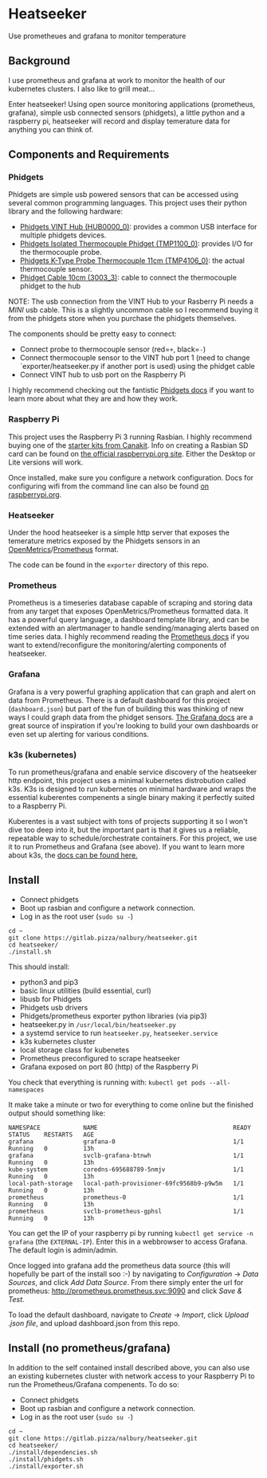 # Heatseeker

Use prometheues and grafana to monitor temperature

## Background

I use prometheus and grafana at work to monitor the health of our kubernetes clusters. I also like to grill meat...

Enter heatseeker! Using open source monitoring applications (prometheus, grafana), simple usb connected sensors (phidgets), a little python and a raspberry pi, heatseeker will record and display temerature data for anything you can think of. 

## Components and Requirements

### Phidgets

Phidgets are simple usb powered sensors that can be accessed using several common programming languages. This project uses their python library and the following hardware:

- [Phidgets VINT Hub (HUB0000_0)][1]: provides a common USB interface for multiple phidgets devices.
- [Phidgets Isolated Thermocouple Phidget (TMP1100_0)][2]: provides I/O for the thermocouple probe.
- [Phidgets K-Type Probe Thermocouple 11cm (TMP4106_0)][3]: the actual thermocouple sensor.
- [Phidget Cable 10cm (3003_3)][4]: cable to connect the thermocouple phidget to the hub

[1]: https://www.phidgets.com/?tier=3&catid=2&pcid=1&prodid=643
[2]: https://www.phidgets.com/?tier=3&catid=14&pcid=12&prodid=725
[3]: https://www.phidgets.com/?tier=3&catid=14&pcid=12&prodid=729
[4]: https://www.phidgets.com/?tier=3&catid=30&pcid=26&prodid=153


NOTE: The usb connection from the VINT Hub to your Rasberry Pi needs a *MINI* usb cable. This is a slightly uncommon cable so I recommend buying it from the phidgets store when you purchase the phidgets themselves. 

The components should be pretty easy to connect:
- Connect probe to thermocouple sensor (red=`+`, black=`-`)
- Connect thermocouple sensor to the VINT hub port 1 (need to change `exporter/heatseeker.py if another port is used) using the phidget cable 
- Connect VINT hub to usb port on the Raspberry Pi

I highly recommend checking out the fantistic [Phidgets docs](https://www.phidgets.com/docs/Main_Page) if you want to learn more about what they are and how they work.

### Raspberry Pi

This project uses the Raspberry Pi 3 running Rasbian. I highly recommend buying one of the [starter kits from Canakit](https://www.canakit.com/raspberry-pi-3-model-b-plus-starter-kit.html). Info on creating a Rasbian SD card can be found on [the official raspberrypi.org site](https://www.raspberrypi.org/documentation/installation/installing-images/README.md). Either the Desktop or Lite versions will work.

Once installed, make sure you configure a network configuration. Docs for configuring wifi from the command line can also be found [on raspberrypi.org](https://www.raspberrypi.org/documentation/configuration/wireless/wireless-cli.md).


### Heatseeker

Under the hood heatseeker is a simple http server that exposes the temerature metrics exposed by the Phidgets sensors in an [OpenMetrics](https://openmetrics.io)/[Prometheus](https://prometheus.io/docs/instrumenting/exposition_formats/) format. 

The code can be found in the `exporter` directory of this repo. 

### Prometheus

Prometheus is a timeseries database capable of scraping and storing data from any target that exposes OpenMetrics/Prometheus formatted data. It has a powerful query language, a dashboard template library, and can be extended with an alertmanager to handle sending/managing alerts based on time series data. I highly recommend reading the [Prometheus docs](https://prometheus.io/docs/introduction/overview/) if you want to extend/reconfigure the monitoring/alerting components of heatseeker.

### Grafana

Grafana is a very powerful graphing application that can graph and alert on data from Prometheus. There is a default dashboard for this project (`dashboard.json`) but part of the fun of building this was thinking of new ways I could graph data from the phidget sensors. [The Grafana docs](https://grafana.com/docs/guides/basic_concepts/) are a great source of inspiration if you're looking to build your own dashboards or even set up alerting for various conditions.

### k3s (kubernetes)

To run prometheus/grafana and enable service discovery of the heatseeker http endpoint, this project uses a minimal kubernetes distrobution called k3s. K3s is designed to run kubernetes on minimal hardware and wraps the essential kuberentes compenents a single binary making it perfectly suited to a Raspberry Pi.

Kuberentes is a vast subject with tons of projects supporting it so I won't dive too deep into it, but the important part is that it gives us a reliable, repeatable way to schedule/orchestrate containers. For this project, we use it to run Prometheus and Grafana (see above). If you want to learn more about k3s, the [docs can be found here.](https://github.com/rancher/k3s/blob/master/README.md)

## Install

- Connect phidgets
- Boot up rasbian and configure a network connection.
- Log in as the root user (`sudo su -`)

```
cd ~
git clone https://gitlab.pizza/nalbury/heatseeker.git
cd heatseeker/
./install.sh
```
This should install:
- python3 and pip3
- basic linux utilities (build essential, curl)
- libusb for Phidgets
- Phidgets usb drivers
- Phidgets/prometheus exporter python libraries (via pip3)
- heatseeker.py in `/usr/local/bin/heatseeker.py`
- a systemd service to run `heatseeker.py`, `heatseeker.service`
- k3s kubernetes cluster
- local storage class for kubenetes
- Prometheus preconfigured to scrape heatseeker
- Grafana exposed on port 80 (http) of the Raspberry Pi

You check that everything is running with:
`kubectl get pods --all-namespaces`

It make take a minute or two for everything to come online but the finished output should something like:
```
NAMESPACE            NAME                                      READY   STATUS    RESTARTS   AGE
grafana              grafana-0                                 1/1     Running   0          13h
grafana              svclb-grafana-btnwh                       1/1     Running   0          13h
kube-system          coredns-695688789-5nmjv                   1/1     Running   0          13h
local-path-storage   local-path-provisioner-69fc9568b9-p9w5m   1/1     Running   0          13h
prometheus           prometheus-0                              1/1     Running   0          13h
prometheus           svclb-prometheus-gphsl                    1/1     Running   0          13h
```

You can get the IP of your raspberry pi by running `kubectl get service -n grafana` (the `EXTERNAL-IP`). Enter this in a webbrowser to access Grafana. The default login is admin/admin.

Once logged into grafana add the prometheus data source (this will hopefully be part of the install soo :-) by navigating to *Configuration* -> *Data Sources*, and click *Add Data Source*. From there simply enter the url for prometheus: http://prometheus.prometheus.svc:9090 and click *Save & Test*.

To load the default dashboard, navigate to *Create* -> *Import*, click *Upload .json file*, and upload dashboard.json from this repo.



## Install (no prometheus/grafana)

In addition to the self contained install described above, you can also use an existing kubernetes cluster with network access to your Raspberry Pi to run the Prometheus/Grafana compenents. To do so:

- Connect phidgets
- Boot up rasbian and configure a network connection.
- Log in as the root user (`sudo su -`)

```
cd ~
git clone https://gitlab.pizza/nalbury/heatseeker.git
cd heatseeker/
./install/dependencies.sh
./install/phidgets.sh
./install/exporter.sh
```
